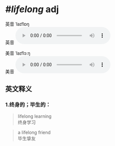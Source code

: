 # ***\#lifelong*** adj
英音 ˈlaɪflɒŋ  
英音
<audio src="./media/lifelong1_AAC.aac" controls="controls"></audio>

美音 ˈlaɪflɔːŋ  
美音
<audio src="./media/lifelong2_AAC.aac" controls="controls"></audio>



  

英文释义
---
### 1.**终身的；毕生的：**  

 > lifelong learning  
 > 终身学习    

 > a lifelong friend  
 > 毕生挚友    


